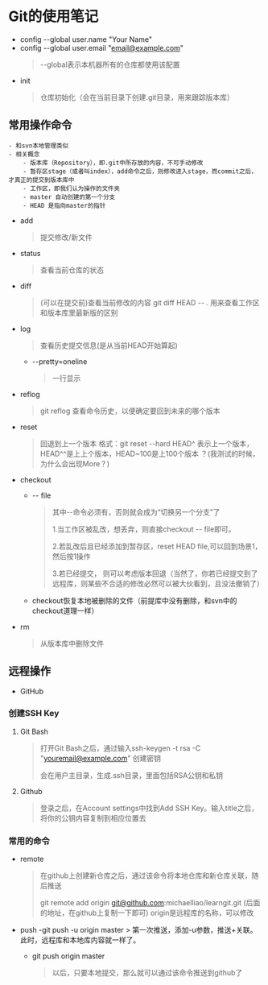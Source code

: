 # **Git的使用笔记**
- config --global user.name "Your Name" 
- config --global user.email "email@example.com"
    > --global表示本机器所有的仓库都使用该配置
- init
    > 仓库初始化（会在当前目录下创建.git目录，用来跟踪版本库）
## 常用操作命令
    - 和svn本地管理类似
    - 相关概念
        - 版本库（Repository），即.git中所存放的内容，不可手动修改
        - 暂存区stage（或者叫index），add命令之后，则修改进入stage，而commit之后，才真正的提交到版本库中
        - 工作区，即我们认为操作的文件夹
        - master 自动创建的第一个分支
        - HEAD 是指向master的指针
- add
    > 提交修改/新文件
- status
    > 查看当前仓库的状态
- diff
    > (可以在提交前)查看当前修改的内容
    > git diff HEAD -- *.* 用来查看工作区和版本库里最新版的区别

- log
    > 查看历史提交信息(是从当前HEAD开始算起)
    - --pretty=oneline
        > 一行显示
- reflog
    > git reflog 查看命令历史，以便确定要回到未来的哪个版本
- reset 
    > 回退到上一个版本
    > 格式：git reset --hard HEAD^ 表示上一个版本，HEAD^^是上上个版本，HEAD~100是上100个版本 ？(我测试的时候，为什么会出现More？)

- checkout 
    - -- file
        > 其中--命令必须有，否则就会成为“切换另一个分支”了
        >
        >1.当工作区被乱改，想丢弃，则直接checkout -- file即可。
        >
        >2.若乱改后且已经添加到暂存区，reset HEAD file,可以回到场景1，然后按1操作
        >
        >3.若已经提交， 则可以考虑版本回退（当然了，你若已经提交到了远程库，则某些不合适的修改必然可以被大伙看到，且没法撤销了）
    - checkout恢复本地被删除的文件（前提库中没有删除，和svn中的checkout道理一样）
- rm
    > 从版本库中删除文件

## 远程操作
- GitHub
### 创建SSH Key
1. Git Bash
    > 打开Git Bash之后，通过输入ssh-keygen -t rsa -C "youremail@example.com"
    创建密钥
    >
    >会在用户主目录，生成.ssh目录，里面包括RSA公钥和私钥
2. Github
    > 登录之后，在Account settings中找到Add SSH Key。输入title之后，将你的公钥内容复制到相应位置去

### 常用的命令
- remote
    > 在github上创建新仓库之后，通过该命令将本地仓库和新仓库关联，随后推送
    >
    > git remote add origin git@github.com:michaelliao/learngit.git
    >(后面的地址，在github上复制一下即可)
    > origin是远程库的名称，可以修改

- push
    -git push -u origin master
        > 第一次推送，添加-u参数，推送+关联。此时，远程库和本地库内容就一样了。

    - git push origin master
        > 以后，只要本地提交，那么就可以通过该命令推送到github了





